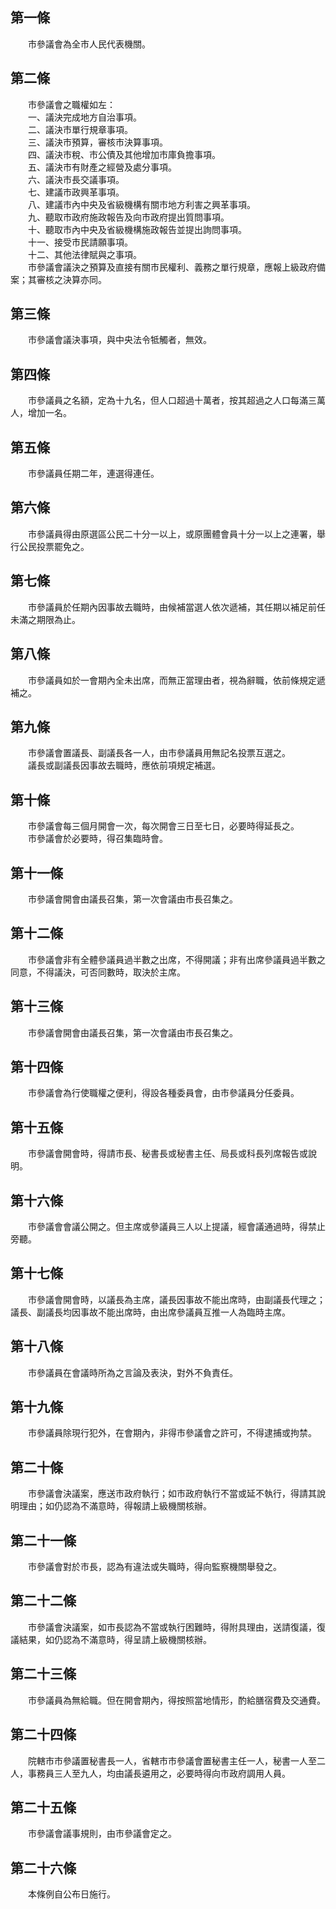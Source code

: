 第一條 
-------
　　市參議會為全市人民代表機關。  


第二條 
-------
　　市參議會之職權如左：  
　　一、議決完成地方自治事項。  
　　二、議決市單行規章事項。  
　　三、議決市預算，審核市決算事項。  
　　四、議決市稅、市公債及其他增加市庫負擔事項。  
　　五、議決市有財產之經營及處分事項。  
　　六、議決市長交議事項。  
　　七、建議市政興革事項。  
　　八、建議市內中央及省級機構有關市地方利害之興革事項。  
　　九、聽取市政府施政報告及向市政府提出質問事項。  
　　十、聽取市內中央及省級機構施政報告並提出詢問事項。  
　　十一、接受市民請願事項。  
　　十二、其他法律賦與之事項。  
　　市參議會議決之預算及直接有關市民權利、義務之單行規章，應報上級政府備案；其審核之決算亦同。  


第三條 
-------
　　市參議會議決事項，與中央法令牴觸者，無效。  


第四條 
-------
　　市參議員之名額，定為十九名，但人口超過十萬者，按其超過之人口每滿三萬人，增加一名。  


第五條 
-------
　　市參議員任期二年，連選得連任。  


第六條 
-------
　　市參議員得由原選區公民二十分一以上，或原團體會員十分一以上之連署，舉行公民投票罷免之。  


第七條 
-------
　　市參議員於任期內因事故去職時，由候補當選人依次遞補，其任期以補足前任未滿之期限為止。  


第八條 
-------
　　市參議員如於一會期內全未出席，而無正當理由者，視為辭職，依前條規定遞補之。  


第九條 
-------
　　市參議會置議長、副議長各一人，由市參議員用無記名投票互選之。  
　　議長或副議長因事故去職時，應依前項規定補選。  


第十條 
-------
　　市參議會每三個月開會一次，每次開會三日至七日，必要時得延長之。  
　　市參議會於必要時，得召集臨時會。  


第十一條 
---------
　　市參議會開會由議長召集，第一次會議由市長召集之。  


第十二條 
---------
　　市參議會非有全體參議員過半數之出席，不得開議；非有出席參議員過半數之同意，不得議決，可否同數時，取決於主席。  


第十三條 
---------
　　市參議會開會由議長召集，第一次會議由市長召集之。  


第十四條 
---------
　　市參議會為行使職權之便利，得設各種委員會，由市參議員分任委員。  


第十五條 
---------
　　市參議會開會時，得請市長、秘書長或秘書主任、局長或科長列席報告或說明。  


第十六條 
---------
　　市參議會會議公開之。但主席或參議員三人以上提議，經會議通過時，得禁止旁聽。  


第十七條 
---------
　　市參議會開會時，以議長為主席，議長因事故不能出席時，由副議長代理之；議長、副議長均因事故不能出席時，由出席參議員互推一人為臨時主席。  


第十八條 
---------
　　市參議員在會議時所為之言論及表決，對外不負責任。  


第十九條 
---------
　　市參議員除現行犯外，在會期內，非得市參議會之許可，不得逮捕或拘禁。  


第二十條 
---------
　　市參議會決議案，應送市政府執行；如市政府執行不當或延不執行，得請其說明理由；如仍認為不滿意時，得報請上級機關核辦。  


第二十一條 
-----------
　　市參議會對於市長，認為有違法或失職時，得向監察機關舉發之。  


第二十二條 
-----------
　　市參議會決議案，如市長認為不當或執行困難時，得附具理由，送請復議，復議結果，如仍認為不滿意時，得呈請上級機關核辦。  


第二十三條 
-----------
　　市參議員為無給職。但在開會期內，得按照當地情形，酌給膳宿費及交通費。  


第二十四條 
-----------
　　院轄市市參議置秘書長一人，省轄市市參議會置秘書主任一人，秘書一人至二人，事務員三人至九人，均由議長遴用之，必要時得向市政府調用人員。  


第二十五條 
-----------
　　市參議會議事規則，由市參議會定之。  


第二十六條 
-----------
　　本條例自公布日施行。
